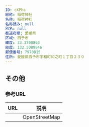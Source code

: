 ```yaml
---
ID: cXPha
総称: 稲荷神社
名称: 稲荷神社
名称読み: null
別名: null
都道府県: 愛媛県
区域: 西予市
緯度: 33.3700863
経度: 132.5089846
郵便番号: 7970015
住所: 愛媛県西予市宇和町卯之町１丁目２３０
---
```


## その他

### 参考URL

| URL | 説明          |
| --- | ------------- |
|     | OpenStreetMap |
